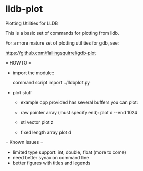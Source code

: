# lldb-plot
Plotting Utilities for LLDB

This is a basic set of commands for plotting from lldb. 

For a more mature set of plotting utilities for gdb, see:

https://github.com/flailingsquirrel/gdb-plot

= HOWTO = 

- import the module::

    command script import ../lldbplot.py

- plot stuff

    - example cpp provided has several buffers you can plot:

    - raw pointer array (must specify end):
    plot d --end 1024

    - stl vector
    plot z

    - fixed length array
    plot d

= Known Issues =

- limited type support: int, double, float  (more to come)
- need better synax on command line
- better figures with titles and legends
